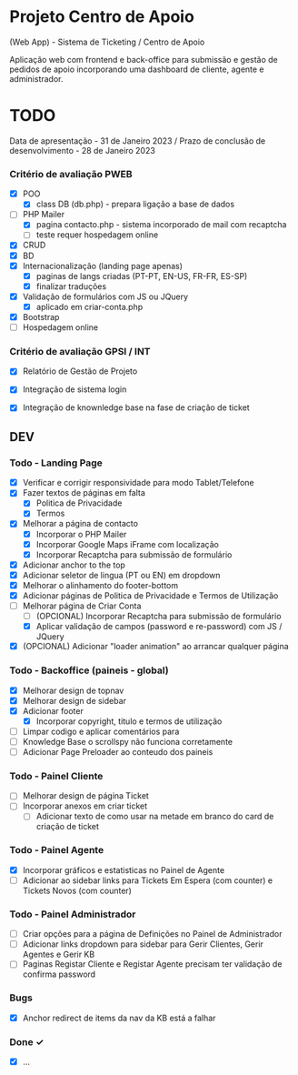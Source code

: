 # Projeto Centro de Apoio
(Web App) - Sistema de Ticketing / Centro de Apoio


Aplicação web com frontend e back-office para submissão e gestão de pedidos de apoio incorporando uma dashboard de cliente, agente e administrador.

# TODO

Data de apresentação - 31 de Janeiro 2023 / 
Prazo de conclusão de desenvolvimento - 28 de Janeiro 2023

### Critério de avaliação PWEB

- [X] POO
	- [x] class DB (db.php) - prepara ligação a base de dados
- [ ] PHP Mailer
	- [x] pagina contacto.php - sistema incorporado de mail com recaptcha
	- [ ] teste requer hospedagem online
- [x] CRUD
- [x] BD
- [x] Internacionalização (landing page apenas)
	- [x] paginas de langs criadas (PT-PT, EN-US, FR-FR, ES-SP)
	- [x] finalizar traduções
- [x] Validação de formulários com JS ou JQuery
	- [x] aplicado em criar-conta.php
- [x] Bootstrap
- [ ] Hospedagem online

### Critério de avaliação GPSI / INT

- [x] Relatório de Gestão de Projeto
- [x] Integração de sistema login
- [x] Integração de knownledge base na fase de criação de ticket


## DEV
### Todo - Landing Page

- [x] Verificar e corrigir responsividade para modo Tablet/Telefone
- [x] Fazer textos de páginas em falta
	- [x] Politica de Privacidade
	- [x] Termos
- [x] Melhorar a página de contacto
	- [x] Incorporar o PHP Mailer
	- [x] Incorporar Google Maps iFrame com localização
	- [x] Incorporar Recaptcha para submissão de formulário
- [x] Adicionar anchor to the top
- [x] Adicionar seletor de lingua (PT ou EN) em dropdown
- [x] Melhorar o alinhamento do footer-bottom
- [x] Adicionar páginas de Politica de Privacidade e Termos de Utilização
- [ ] Melhorar página de Criar Conta
	- [ ] (OPCIONAL) Incorporar Recaptcha para submissão de formulário
	- [x] Aplicar validação de campos (password e re-password) com JS / JQuery
- [x] (OPCIONAL) Adicionar "loader animation" ao arrancar qualquer página

### Todo - Backoffice (paineis - global)

- [x] Melhorar design de topnav
- [x] Melhorar design de sidebar
- [x] Adicionar footer
	- [x] Incorporar copyright, titulo e termos de utilização
- [ ] Limpar codigo e aplicar comentários para
- [ ] Knowledge Base o scrollspy não funciona corretamente
- [ ] Adicionar Page Preloader ao conteudo dos paineis

### Todo - Painel Cliente

- [ ] Melhorar design de página Ticket
- [ ] Incorporar anexos em criar ticket
	- [ ] Adicionar texto de como usar na metade em branco do card de criação de ticket

### Todo - Painel Agente

- [x] Incorporar gráficos e estatisticas no Painel de Agente
- [ ] Adicionar ao sidebar links para Tickets Em Espera (com counter) e Tickets Novos (com counter)

### Todo - Painel Administrador

- [ ] Criar opções para a página de Definições no Painel de Administrador
- [ ] Adicionar links dropdown para sidebar para Gerir Clientes, Gerir Agentes e Gerir KB
- [ ] Paginas Registar Cliente e Registar Agente precisam ter validação de confirma password

### Bugs

- [x] Anchor redirect de items da nav da KB está a falhar

### Done ✓

- [x] ...